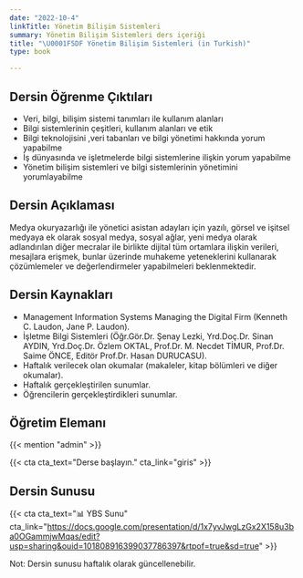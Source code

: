 ```yaml
---
date: "2022-10-4"
linkTitle: Yönetim Bilişim Sistemleri
summary: Yönetim Bilişim Sistemleri ders içeriği
title: "\U0001F5DF Yönetim Bilişim Sistemleri (in Turkish)"
type: book

---
```


## Dersin Öğrenme Çıktıları

- Veri, bilgi, bilişim sistemi tanımları ile kullanım alanları
- Bilgi sistemlerinin çeşitleri, kullanım alanları ve etik
- Bilgi teknolojisini ,veri tabanları ve bilgi yönetimi hakkında yorum yapabilme	
- İş dünyasında ve işletmelerde bilgi sistemlerine ilişkin yorum yapabilme				
- Yönetim bilişim sistemleri ve bilgi sistemlerinin yönetimini yorumlayabilme 
					


## Dersin Açıklaması

Medya okuryazarlığı ile yönetici asistan adayları için yazılı, görsel ve işitsel medyaya ek olarak sosyal medya, sosyal ağlar, yeni medya olarak adlandırılan diğer mecralar ile birlikte dijital tüm ortamlara ilişkin verileri, mesajlara erişmek, bunlar üzerinde muhakeme yeteneklerini kullanarak çözümlemeler ve değerlendirmeler yapabilmeleri beklenmektedir. 

## Dersin Kaynakları

- Management Information Systems Managing the Digital Firm (Kenneth C. Laudon, Jane P. Laudon).
- İşletme Bilgi Sistemleri (Öğr.Gör.Dr. Şenay Lezki, Yrd.Doç.Dr. Sinan AYDIN, Yrd.Doç.Dr. Özlem OKTAL, Prof.Dr. M. Necdet TİMUR, Prof.Dr. Saime ÖNCE, Editör Prof.Dr. Hasan DURUCASU).
- Haftalık verilecek olan okumalar (makaleler, kitap bölümleri ve diğer okumalar).
- Haftalık gerçekleştirilen sunumlar.
- Öğrencilerin gerçekleştirdikleri sunumlar.

## Öğretim Elemanı

{{< mention "admin" >}}

{{< cta cta_text="Derse başlayın." cta_link="giris" >}}

## Dersin Sunusu

{{< cta cta_text="📊 YBS Sunu" cta_link="https://docs.google.com/presentation/d/1x7yvJwgLzGx2X158u3ba0OGammjwMqas/edit?usp=sharing&ouid=101808916399037786397&rtpof=true&sd=true" >}}  

Not: Dersin sunusu haftalık olarak güncellenebilir. 



